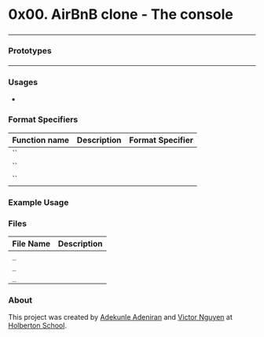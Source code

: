 # 0x00. AirBnB clone - The console
#####
---
### Prototypes
####

---
### Usages
-


### Format Specifiers
Function name | Description | Format Specifier
--- | --- | ---
`` |
`` |
`` |

### Example Usage


### Files
File Name | Description
--- | ---
`_` |
`_` |
`_` |

### About
This project was created by [Adekunle Adeniran](https://github.com/flourishcodes) and
[Victor Nguyen](https://github.com/vmdn23) at [Holberton
School](http://holbertonschool.com).
